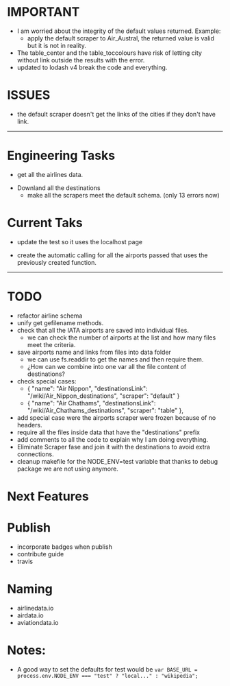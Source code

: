 # IMPORTANT

- I am worried about the integrity of the default values returned. Example:
  + apply the default scraper to Air_Austral, the returned value is valid but it is not in reality.
- The table_center and the table_toccolours have risk of letting city without link outside the results with the error.
- updated to lodash v4 break the code and everything.

# ISSUES

- the default scraper doesn't get the links of the cities if they don't have link.

---

# Engineering Tasks

* get all the airlines data.
- Downland all the destinations
  + make all the scrapers meet the default schema. (only 13 errors now)

# Current Taks

* update the test so it uses the localhost page
- create the automatic calling for all the airports passed that uses the previously created function.


---

# TODO

- refactor airline schema
- unify get gefilename methods. 
- check that all the IATA airports are saved into individual files.
  + we can check the number of airports at the list and how many files meet the criteria.
- save airports name and links from files into data folder
  + we can use fs.readdir to get the names and then require them.
  + ¿How can we combine into one var all the file content of destinations?
- check special cases:
  + { 
    "name": "Air Nippon",
    "destinationsLink": "/wiki/Air_Nippon_destinations",
    "scraper": "default"
    }
  + {
    "name": "Air Chathams",
    "destinationsLink": "/wiki/Air_Chathams_destinations",
    "scraper": "table"
    },
- add special case were the airports scraper were frozen because of no headers.
- require all the files inside data that have the "destinations" prefix 
- add comments to all the code to explain why I am doing everything.
- Eliminate Scraper fase and join it with the destinations to avoid extra connections.
- cleanup makefile for the NODE_ENV=test variable that thanks to debug package we are not using anymore.

# Next Features

# Publish

- incorporate badges when publish
- contribute guide
- travis

# Naming

- airlinedata.io
- airdata.io
- aviationdata.io

# Notes:

- A good way to set the defaults for test would be `var BASE_URL = process.env.NODE_ENV === "test" ? "local..." : "wikipedia";`

